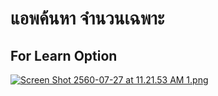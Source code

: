 # แอพค้นหา จำนวนเฉพาะ
## For Learn Option

[![Screen Shot 2560-07-27 at 11.21.53 AM 1.png](https://s22.postimg.org/ilpj4lrsh/Screen_Shot_2560-07-27_at_11.21.53_AM_1.png)](https://postimg.org/image/daamjw5pp/)
